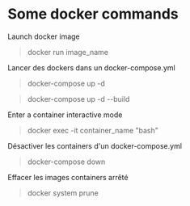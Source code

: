 # Some docker commands

Launch docker image
> docker run image_name

Lancer des dockers dans un docker-compose.yml
> docker-compose up -d

> docker-compose up -d --build

Enter a container interactive mode
>docker exec -it container_name "bash"

Désactiver les containers d'un docker-compose.yml
> docker-compose down

Effacer les images containers arrêté
> docker system prune